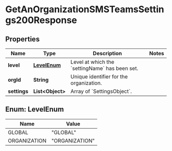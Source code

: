 <!--  Copyright 2025 Cisco Systems Inc.

Permission is hereby granted, free of charge, to any person obtaining a copy
of this software and associated documentation files (the "Software"), to deal
in the Software without restriction, including without limitation the rights
to use, copy, modify, merge, publish, distribute, sublicense, and/or sell
copies of the Software, and to permit persons to whom the Software is
furnished to do so, subject to the following conditions:

The above copyright notice and this permission notice shall be included in
all copies or substantial portions of the Software.

THE SOFTWARE IS PROVIDED "AS IS", WITHOUT WARRANTY OF ANY KIND, EXPRESS OR
IMPLIED, INCLUDING BUT NOT LIMITED TO THE WARRANTIES OF MERCHANTABILITY,
FITNESS FOR A PARTICULAR PURPOSE AND NONINFRINGEMENT. IN NO EVENT SHALL THE
AUTHORS OR COPYRIGHT HOLDERS BE LIABLE FOR ANY CLAIM, DAMAGES OR OTHER
LIABILITY, WHETHER IN AN ACTION OF CONTRACT, TORT OR OTHERWISE, ARISING FROM,
OUT OF OR IN CONNECTION WITH THE SOFTWARE OR THE USE OR OTHER DEALINGS IN
THE SOFTWARE.-->


# GetAnOrganizationSMSTeamsSettings200Response


## Properties

| Name | Type | Description | Notes |
|------------ | ------------- | ------------- | -------------|
|**level** | [**LevelEnum**](#LevelEnum) | Level at which the &#x60;settingName&#x60; has been set. |  |
|**orgId** | **String** | Unique identifier for the organization. |  |
|**settings** | **List&lt;Object&gt;** | Array of &#x60;SettingsObject&#x60;. |  |



## Enum: LevelEnum

| Name | Value |
|---- | -----|
| GLOBAL | &quot;GLOBAL&quot; |
| ORGANIZATION | &quot;ORGANIZATION&quot; |



